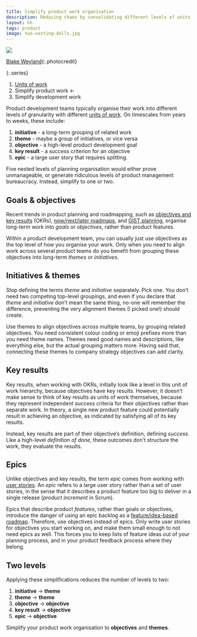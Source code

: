 ```yaml
---
title: Simplify product work organisation
description: Reducing chaos by consolidating different levels of units of work
layout: hh
tags: product
image: two-nesting-dolls.jpg
---
```


![](two-nesting-dolls.jpg)

[Blake Weyland](https://unsplash.com/photos/9hhOVsf1lpU){:.photocredit}

{:.series}
1. [Units of work](units-of-work)
2. Simplify product work ←
3. Simplify development work

Product development teams typically organise their work into different levels of granularity with different
[units of work](units-of-work).
On timescales from years to weeks, these include:

1. **initiative** - a long-term grouping of related work
2. **theme** - maybe a group of initiatives, or vice versa
3. **objective** - a high-level product development goal
4. **key result** - a success criterion for an objective
5. **epic** - a large user story that requires splitting.

Five nested levels of planning organisation would either prove unmanageable, or generate ridiculous levels of product management bureaucracy.
Instead, simplify to one or two.

## Goals & objectives

Recent trends in product planning and roadmapping, such as
[objectives and key results](agile-okrs-review) (OKRs),
[now/next/later roadmaps](https://www.prodpad.com/blog/the-birth-of-the-modern-roadmap/), and
[GIST planning](https://itamargilad.medium.com/why-i-stopped-using-product-roadmaps-and-switched-to-gist-planning-3b7f54e271d1),
organise long-term work into _goals_ or _objectives_, rather than product features.

Within a product development team, you can usually just use objectives as the top level of how you organise your work.
Only when you need to align work across several product teams do you benefit from grouping these objectives into long-term _themes_ or _initiatives_.

## Initiatives & themes

Stop defining the terms _theme_ and _initiative_ separately.
Pick one.
You don’t need two competing top-level groupings, and even if you declare that _theme_ and _initiative_ don’t mean the same thing, no-one will remember the difference, preventing the very alignment themes (I picked one!) should create.

Use themes to align objectives across multiple teams, by grouping related objectives.
You need consistent colour coding or emoji prefixes more than you need theme names.
Themes need good names and descriptions, like everything else, but the actual grouping matters more.
Having said that, connecting these themes to company strategy objectives can add clarity.

## Key results

Key results, when working with OKRs, initially look like a level in this unit of work hierarchy, because objectives have key results.
However, it doesn’t make sense to think of key results as units of work themselves, because they represent independent success criteria for their objectives rather than separate work.
In theory, a single new product feature could potentially result in achieving an objective, as indicated by satisfying all of its key results.

Instead, key results are part of their objective‘s definition, defining _success_.
Like a high-level _definition of done_, these outcomes don’t structure the work, they evaluate the results.

## Epics

Unlike objectives and key results, the term _epic_ comes from working with 
[user stories](https://en.wikipedia.org/wiki/User_story).
An _epic_ refers to a large user story rather than a set of user stories, in the sense that it describes a product feature too big to deliver in a single release (_product increment_ in Scrum).

Epics that describe product _features_, rather than goals or objectives, introduce the danger of using an epic backlog as a
[feature/idea-based roadmap](https://www.prodpad.com/blog/prioritize-problems-not-product-ideas/).
Therefore, use objectives instead of epics.
Only write user stories for objectives you start working on, and make them small enough to not need epics as well.
This forces you to keep lists of feature ideas out of your planning process, and in your product feedback process where they belong.

## Two levels

Applying these simplifications reduces the number of levels to two:

1. **initiative** → **theme**
2. **theme** → **theme**
3. **objective** → **objective**
4. **key result** → **objective**
5. **epic** → **objective**

Simplify your product work organisation to **objectives** and **themes**.
